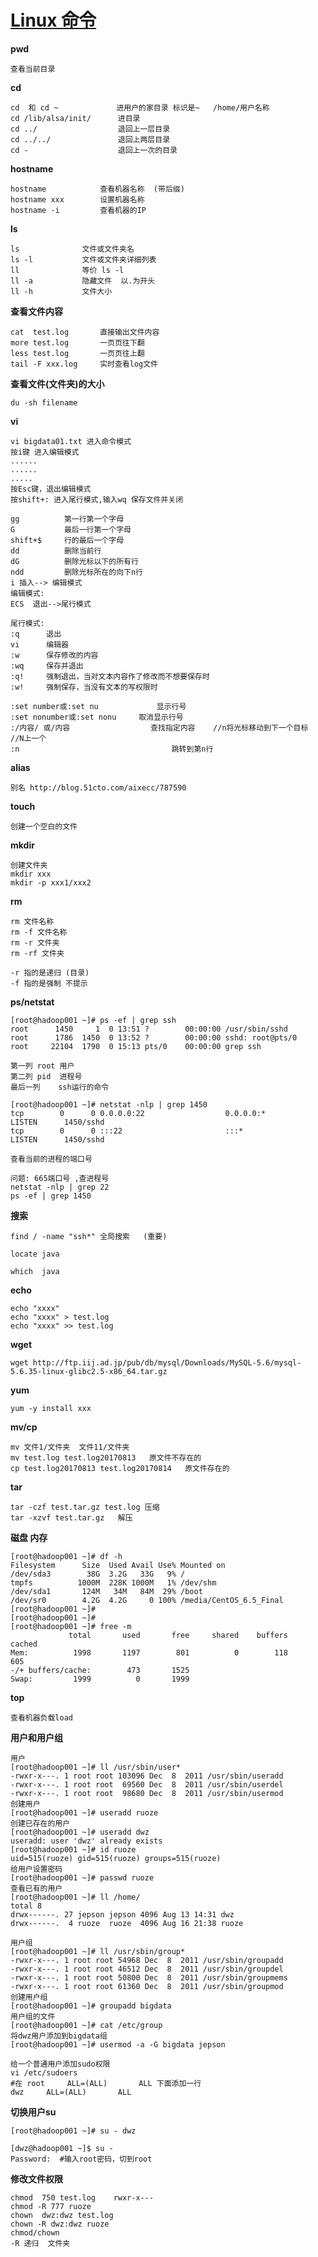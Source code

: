 # [Linux 命令](http://man.linuxde.net/)

**pwd**

	查看当前目录

**cd**

	cd  和 cd ~			   进用户的家目录 标识是~   /home/用户名称
	cd /lib/alsa/init/ 		进目录
	cd ../        			退回上一层目录
	cd ../../     			退回上两层目录
	cd -          			退回上一次的目录
	
**hostname**

	hostname         	查看机器名称  (带后缀)
	hostname xxx  	 	设置机器名称
	hostname -i      	查看机器的IP

**ls**

	ls  			文件或文件夹名
	ls -l   		文件或文件夹详细列表
	ll    			等价 ls -l
	ll -a  			隐藏文件  以.为开头
	ll -h  			文件大小 
	
**查看文件内容**

	cat  test.log		直接输出文件内容
	more test.log		一页页往下翻
	less test.log		一页页往上翻   
	tail -F xxx.log 	实时查看log文件 
	
**查看文件(文件夹)的大小**
	
	du -sh filename
	
**vi**

	vi bigdata01.txt 进入命令模式
	按i键 进入编辑模式
	......
	......
	.....
	按Esc键，退出编辑模式
	按shift+: 进入尾行模式,输入wq 保存文件并关闭
	
	gg			第一行第一个字母
	G			最后一行第一个字母
	shift+$ 	行的最后一个字母
	dd			删除当前行
	dG			删除光标以下的所有行
	ndd			删除光标所在的向下n行
	i 插入--> 编辑模式 
	编辑模式:
	ECS  退出-->尾行模式
	
	尾行模式:
	:q		退出
	vi		编辑器
	:w		保存修改的内容
	:wq		保存并退出
	:q!		强制退出，当对文本内容作了修改而不想要保存时
	:w!		强制保存，当没有文本的写权限时
	
	:set number或:set nu				显示行号
	:set nonumber或:set nonu		取消显示行号
	:/内容/ 或/内容					查找指定内容    //n将光标移动到下一个目标     //N上一个
	:n									跳转到第n行
	

**alias**	
	
	别名 http://blog.51cto.com/aixecc/787590
	
**touch**

	创建一个空白的文件

**mkdir**
	
	创建文件夹
	mkdir xxx  
	mkdir -p xxx1/xxx2
	
**rm**

	rm 文件名称
	rm -f 文件名称
	rm -r 文件夹
	rm -rf 文件夹
	
	-r 指的是递归 (目录)
	-f 指的是强制 不提示
	
**ps/netstat**	

	[root@hadoop001 ~]# ps -ef | grep ssh
	root      1450     1  0 13:51 ?        00:00:00 /usr/sbin/sshd
	root      1786  1450  0 13:52 ?        00:00:00 sshd: root@pts/0 
	root     22104  1790  0 15:13 pts/0    00:00:00 grep ssh
	
	第一列 root 用户
	第二列 pid  进程号
	最后一列    ssh运行的命令
	
	[root@hadoop001 ~]# netstat -nlp | grep 1450
	tcp        0      0 0.0.0.0:22                  0.0.0.0:*                   LISTEN      1450/sshd           
	tcp        0      0 :::22                       :::*                        LISTEN      1450/sshd 
	
	查看当前的进程的端口号
	
	问题: 665端口号 ,查进程号
	netstat -nlp | grep 22
	ps -ef | grep 1450
	
**搜索**

	find / -name "ssh*" 全局搜索   (重要)

	locate java
	
	which  java
	
**echo**
	
	echo "xxxx" 
	echo "xxxx" > test.log
	echo "xxxx" >> test.log
	
**wget**

	wget http://ftp.iij.ad.jp/pub/db/mysql/Downloads/MySQL-5.6/mysql-5.6.35-linux-glibc2.5-x86_64.tar.gz 
	
**yum**

	yum -y install xxx

**mv/cp**

	mv 文件1/文件夹  文件11/文件夹
	mv test.log test.log20170813   原文件不存在的
	cp test.log20170813 test.log20170814   原文件存在的
	
**tar**

	tar -czf test.tar.gz test.log 压缩
	tar -xzvf test.tar.gz   解压
	
**磁盘 内存**

	[root@hadoop001 ~]# df -h
	Filesystem      Size  Used Avail Use% Mounted on
	/dev/sda3        38G  3.2G   33G   9% /
	tmpfs          1000M  228K 1000M   1% /dev/shm
	/dev/sda1       124M   34M   84M  29% /boot
	/dev/sr0        4.2G  4.2G     0 100% /media/CentOS_6.5_Final
	[root@hadoop001 ~]# 
	[root@hadoop001 ~]# 
	[root@hadoop001 ~]# free -m
	             total       used       free     shared    buffers     cached
	Mem:          1998       1197        801          0        118        605
	-/+ buffers/cache:        473       1525
	Swap:         1999          0       1999	
**top**

	查看机器负载load	
	
**用户和用户组**
	
	用户
	[root@hadoop001 ~]# ll /usr/sbin/user*
	-rwxr-x---. 1 root root 103096 Dec  8  2011 /usr/sbin/useradd
	-rwxr-x---. 1 root root  69560 Dec  8  2011 /usr/sbin/userdel
	-rwxr-x---. 1 root root  98680 Dec  8  2011 /usr/sbin/usermod
	创建用户
	[root@hadoop001 ~]# useradd ruoze
	创建已存在的用户
	[root@hadoop001 ~]# useradd dwz
	useradd: user 'dwz' already exists
	[root@hadoop001 ~]# id ruoze
	uid=515(ruoze) gid=515(ruoze) groups=515(ruoze)
	给用户设置密码
	[root@hadoop001 ~]# passwd ruoze
	查看已有的用户
	[root@hadoop001 ~]# ll /home/
	total 8
	drwx------. 27 jepson jepson 4096 Aug 13 14:31 dwz
	drwx------.  4 ruoze  ruoze  4096 Aug 16 21:38 ruoze
	
	用户组
	[root@hadoop001 ~]# ll /usr/sbin/group*
	-rwxr-x---. 1 root root 54968 Dec  8  2011 /usr/sbin/groupadd
	-rwxr-x---. 1 root root 46512 Dec  8  2011 /usr/sbin/groupdel
	-rwxr-x---. 1 root root 50800 Dec  8  2011 /usr/sbin/groupmems
	-rwxr-x---. 1 root root 61360 Dec  8  2011 /usr/sbin/groupmod
	创建用户组
	[root@hadoop001 ~]# groupadd bigdata
	用户组的文件
	[root@hadoop001 ~]# cat /etc/group
	将dwz用户添加到bigdata组
	[root@hadoop001 ~]# usermod -a -G bigdata jepson
	
	给一个普通用户添加sudo权限
	vi /etc/sudoers
	#在 root  	ALL=(ALL)       ALL 下面添加一行
	dwz  	ALL=(ALL)       ALL
	
**切换用户su**

	[root@hadoop001 ~]# su - dwz
 	
	[dwz@hadoop001 ~]$ su -  
	Password:  #输入root密码，切到root 	
	
**修改文件权限**

	chmod  750 test.log    rwxr-x---
	chmod -R 777 ruoze 
	chown  dwz:dwz test.log
	chown -R dwz:dwz ruoze
	chmod/chown 
	-R 递归  文件夹
		
	
	
	
	
	
	
	
	
	
	
	
	